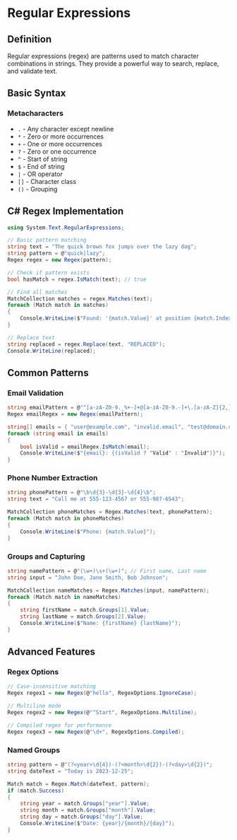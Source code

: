 ﻿# Regular Expressions

## Definition
Regular expressions (regex) are patterns used to match character combinations in strings. They provide a powerful way to search, replace, and validate text.

## Basic Syntax

### Metacharacters
- `.` - Any character except newline
- `*` - Zero or more occurrences
- `+` - One or more occurrences
- `?` - Zero or one occurrence
- `^` - Start of string
- `$` - End of string
- `|` - OR operator
- `[]` - Character class
- `()` - Grouping

## C# Regex Implementation

```csharp
using System.Text.RegularExpressions;

// Basic pattern matching
string text = "The quick brown fox jumps over the lazy dog";
string pattern = @"quick|lazy";
Regex regex = new Regex(pattern);

// Check if pattern exists
bool hasMatch = regex.IsMatch(text); // true

// Find all matches
MatchCollection matches = regex.Matches(text);
foreach (Match match in matches)
{
    Console.WriteLine($"Found: '{match.Value}' at position {match.Index}");
}

// Replace text
string replaced = regex.Replace(text, "REPLACED");
Console.WriteLine(replaced);
```

## Common Patterns

### Email Validation
```csharp
string emailPattern = @"^[a-zA-Z0-9._%+-]+@[a-zA-Z0-9.-]+\.[a-zA-Z]{2,}$";
Regex emailRegex = new Regex(emailPattern);

string[] emails = { "user@example.com", "invalid.email", "test@domain.co.uk" };
foreach (string email in emails)
{
    bool isValid = emailRegex.IsMatch(email);
    Console.WriteLine($"{email}: {(isValid ? "Valid" : "Invalid")}");
}
```

### Phone Number Extraction
```csharp
string phonePattern = @"\b\d{3}-\d{3}-\d{4}\b";
string text = "Call me at 555-123-4567 or 555-987-6543";

MatchCollection phoneMatches = Regex.Matches(text, phonePattern);
foreach (Match match in phoneMatches)
{
    Console.WriteLine($"Phone: {match.Value}");
}
```

### Groups and Capturing
```csharp
string namePattern = @"(\w+)\s+(\w+)"; // First name, Last name
string input = "John Doe, Jane Smith, Bob Johnson";

MatchCollection nameMatches = Regex.Matches(input, namePattern);
foreach (Match match in nameMatches)
{
    string firstName = match.Groups[1].Value;
    string lastName = match.Groups[2].Value;
    Console.WriteLine($"Name: {firstName} {lastName}");
}
```

## Advanced Features

### Regex Options
```csharp
// Case-insensitive matching
Regex regex1 = new Regex(@"hello", RegexOptions.IgnoreCase);

// Multiline mode
Regex regex2 = new Regex(@"^Start", RegexOptions.Multiline);

// Compiled regex for performance
Regex regex3 = new Regex(@"\d+", RegexOptions.Compiled);
```

### Named Groups
```csharp
string pattern = @"(?<year>\d{4})-(?<month>\d{2})-(?<day>\d{2})";
string dateText = "Today is 2023-12-25";

Match match = Regex.Match(dateText, pattern);
if (match.Success)
{
    string year = match.Groups["year"].Value;
    string month = match.Groups["month"].Value;
    string day = match.Groups["day"].Value;
    Console.WriteLine($"Date: {year}/{month}/{day}");
}
```
